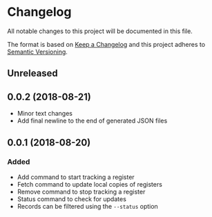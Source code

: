 # Changelog
All notable changes to this project will be documented in this file.

The format is based on [Keep a Changelog](http://keepachangelog.com/en/1.0.0/)
and this project adheres to [Semantic Versioning](http://semver.org/spec/v2.0.0.html).

## Unreleased

## 0.0.2 (2018-08-21)
- Minor text changes
- Add final newline to the end of generated JSON files

## 0.0.1 (2018-08-20)

### Added
- Add command to start tracking a register
- Fetch command to update local copies of registers
- Remove command to stop tracking a register
- Status command to check for updates
- Records can be filtered using the `--status` option

[Unreleased]: https://github.com/matmoore/register-snapshot/compare/0.0.1...HEAD
[0.0.1]: https://github.com/matmoore/register-snapshot/compare/508d7675d6dbe23f34c8247152bb350c3c980921...0.0.1
